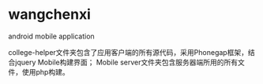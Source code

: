 wangchenxi
==========

android mobile application

college-helper文件夹包含了应用客户端的所有源代码，采用Phonegap框架，结合jquery Mobile构建界面；
Mobile server文件夹包含服务器端所用的所有文件，使用php构建。
